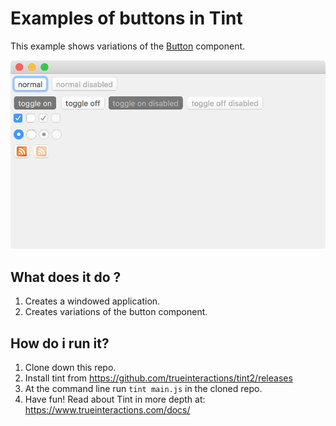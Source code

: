 # Examples of buttons in Tint

This example shows variations of the [Button](https://www.trueinteractions.com/tint2/docs/Button.html) component.

![Example](example-screenshot.png)

## What does it do ? ##

1. Creates a windowed application.
2. Creates variations of the button component. 

## How do i run it? ##

1. Clone down this repo.
2. Install tint from https://github.com/trueinteractions/tint2/releases
3. At the command line run ```tint main.js``` in the cloned repo.
4. Have fun! Read about Tint in more depth at: https://www.trueinteractions.com/docs/
